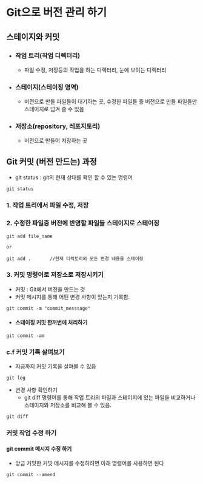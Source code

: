 # Git으로 버전 관리 하기

## 스테이지와 커밋

- ### 작업 트리(작업 디렉터리)
  - 파일 수정, 저장등의 작업을 하는 디렉터리, 눈에 보이는 디렉터리
- ### 스테이지(스테이징 영역)
  - 버전으로 만들 파일들이 대기하는 곳, 수정한 파일들 중 버전으로 만들 파일들만 스테이지로 넘겨 줄 수 있음
- ### 저장소(repository, 레포지토리)
  - 버전으로 만들어 저장하는 곳

## Git 커밋 (버전 만드는) 과정

- git status : git의 현재 상태를 확인 할 수 있는 명령어

```
git status
```

### 1. 작업 트리에서 파일 수정, 저장

### 2. 수정한 파일중 버전에 반영할 파일들 스테이지로 스테이징

```
git add file_name

or

git add .       //현재 디렉토리의 모든 변경 내용을 스테이징
```

### 3. 커밋 명령어로 저장소로 저장시키기

- 커밋 : Git에서 버전을 만드는 것
- 커밋 메시지를 통해 어떤 변경 사항이 있는지 기록함.

```
git commit -m "commit_messsage"
```

- #### 스테이징 커밋 한꺼번에 처리하기

```
git commit -am
```

### c.f 커밋 기록 살펴보기

- 지금까지 커밋 기록을 살펴볼 수 있음

```
git log
```

- 변경 사항 확인하기
  - git diff 명령어를 통해 작업 트리의 파일과 스테이지에 있는 파일을 비교하거나 스테이지와 저장소를 비교해 볼 수 있음.

```
git diff
```

### 커밋 작업 수정 하기

#### git commit 메시지 수정 하기

- 방금 커밋한 커밋 메시지를 수정하려면 아래 명령어를 사용하면 된다

```
git commit --amend
```
